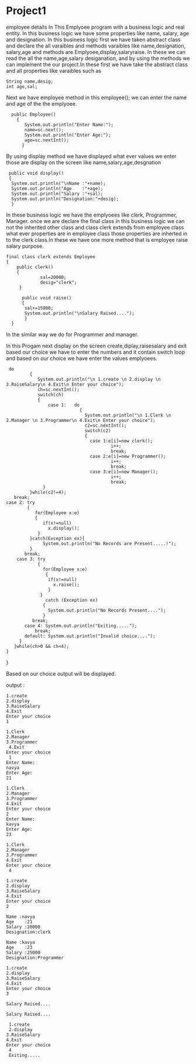 # Project1
employee details
 In This Emplyoee program with a business logic and real entity. In this business logic we have some properties like name, salary, age and designation. In this business logic first we have taken abstract class and declare the all varaibles and methods varaibles like name,designation, salary,age and methods are Emplyoee,display,salaryraise. In these we can read the all the name,age,salary desiganation, and by using the methods we can implement the our project.In these first we have take the abstract class and all properties like varaibles such as
 
    String name,desig;
    int age,sal;
   
   Next we have employee method in this employee(); we can enter the name and age of the the emplyoee.
    
      public Employee()
        {
           System.out.println("Enter Name:");
           name=sc.next();
           System.out.println("Enter Age:");
           age=sc.nextInt();
          }

By using display method we have displayed what ever values we enter those are display on the screen like name,salary,age,desgnation

     public void display()
     {
      System.out.println("\nName :"+name);
      System.out.println("Age    :"+age);
      System.out.println("Salary :"+sal);
      System.out.println("Designation:"+desig);
      }
      
 In these business logic we have the emplyoees like clerk, Programmer, Manager.
once we are declare the final class in this business logic we can not the inherited other class and class clerk extends from employee class what ever properties are in employee class those properties are inherted in to the clerk class.In these we have one more method that is employee raise salary purpose.

    final class clerk extends Employee
    {
        public clerk()
        {
                 sal=20000;
                 desig="clerk";
         }
     
          public void raise()
          {
           sal+=15000;
           System.out.println("\nSalary Raised....");
           }
      }
      
  In the similar way we do for Programmer and manager.
  
  In this Progam next display on the screen create,diplay,raisesalary and exit based our choice we have to enter the numbers and it contain switch loop and based on our choice     we have enter the values emplyoees.
  
     do
             {
                System.out.println("\n 1.create \n 2.display \n 3.RaiseSalary\n 4.Exit\n Enter your choice");
                ch=sc.nextInt();
                switch(ch)
                {
                    case 1:   do
                                {
                                  System.out.println("\n 1.Clerk \n 2.Manager \n 3.Programmer\n 4.Exit\n Enter your choice");
                                  c2=sc.nextInt();
                                  switch(c2)
                                  {
                                    case 1:e[i]=new clerk();
                                            i++;
                                            break;
                                    case 2:e[i]=new Programmer();
                                            i++;
                                            break;
                                    case 3:e[i]=new Manager();
                                            i++;
                                            break;
                  }
             }while(c2!=4);
       break;
    case 2: try
            {
               for(Employee x:e)
               {
                  if(x!=null)
                    x.display();
                }
             }catch(Exception ex){
                  System.out.println("No Records are Present.....!");
             }
           break;
        case 3: try
                {
                  for(Employee x:e)
                   {
                    if(x!=null)
                      x.raise();
                    }
                 }
                   catch (Exception ex)
                  {
                    System.out.println("No Records Present....");
                  }
              break;
           case 4: System.out.println("Exiting.....");
               break;
           default: System.out.println("Invalid choice....");
         }
       }while(ch>0 && ch<4);
    }
 }
  
  Based on our choice output will be displayed.
  
  output :
  
    1.create
    2.display
    3.RaiseSalary
    4.Exit
    Enter your choice
    1

    1.Clerk
    2.Manager
    3.Programmer
     4.Exit
    Enter your choice
     1
    Enter Name:
    navya
    Enter Age:
    21

    1.Clerk
    2.Manager
    3.Programmer
    4.Exit
    Enter your choice
    2
    Enter Name:
    kavya
    Enter Age:
    23

    1.Clerk
    2.Manager
    3.Programmer
    4.Exit
    Enter your choice
     4

    1.create
    2.display
    3.RaiseSalary
    4.Exit
    Enter your choice
    2

    Name :navya
    Age    :21
    Salary :20000
    Designation:clerk

    Name :kavya
    Age    :23
    Salary :25000
    Designation:Programmer

    1.create
    2.display
    3.RaiseSalary
    4.Exit
    Enter your choice
    3

    Salary Raised....

    Salary Raised....

     1.create
     2.display
    3.RaiseSalary
    4.Exit
    Enter your choice
     4
     Exiting.....

  
